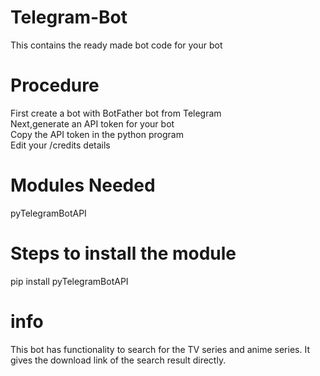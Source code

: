 # Telegram-Bot     
This contains the ready made bot code for your bot   
# Procedure  
  First create a bot with BotFather bot from Telegram  
  Next,generate an API token for your bot  
  Copy the API token in the python program    
  Edit your /credits details  
# Modules Needed
   pyTelegramBotAPI   
# Steps to install the module
   pip install pyTelegramBotAPI 
# info 
  This bot has functionality to search for the TV series and anime series.
  It gives the download link of the search result directly. 
  
 
 
 
 
